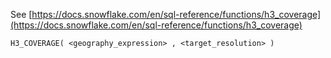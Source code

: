 See [https://docs.snowflake.com/en/sql-reference/functions/h3_coverage](https://docs.snowflake.com/en/sql-reference/functions/h3_coverage)
```
H3_COVERAGE( <geography_expression> , <target_resolution> )
```
